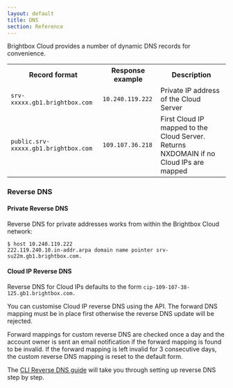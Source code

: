 ```yaml
---
layout: default
title: DNS
section: Reference
---
```


Brightbox Cloud provides a number of dynamic DNS records for convenience.

<table>
<tr>
<th>Record format</th>
<th>Response example</th>
<th>Description</th>
</tr>
<tr>
<td style="white-space:nowrap"><code>srv-xxxxx.gb1.brightbox.com</code></td>
<td><code>10.240.119.222</code></td>
<td>Private IP address of the Cloud Server</td>
</tr>
<tr>
<td style="white-space:nowrap"><code>public.srv-xxxxx.gb1.brightbox.com</code></td>
<td><code>109.107.36.218</code></td>
<td>First Cloud IP mapped to the Cloud Server. Returns NXDOMAIN if no Cloud IPs are mapped</td>
</tr>
</table>

### Reverse DNS

#### Private Reverse DNS

Reverse DNS for private addresses works from within the Brightbox Cloud network:

    $ host 10.240.119.222
    222.119.240.10.in-addr.arpa domain name pointer srv-su22m.gb1.brightbox.com.

#### Cloud IP Reverse DNS

Reverse DNS for Cloud IPs defaults to the form `cip-109-107-38-125.gb1.brightbox.com.`

You can customise Cloud IP reverse DNS using the API.  The forward DNS mapping must be in place first otherwise the reverse DNS update will be rejected.

Forward mappings for custom reverse DNS are checked once a day and the account owner is sent an email notification if the forward mapping is found to be invalid.  If the forward mapping is left invalid for 3 consecutive days, the custom reverse DNS mapping is reset to the default form.

The [CLI Reverse DNS guide](/guides/cli/reverse-dns/) will take you through setting up reverse DNS step by step.